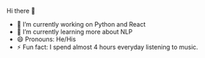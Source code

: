 Hi there 👋
- 👀 I’m currently working on Python and React
- 🌱 I’m currently learning more about NLP
-  😄 Pronouns: He/His
- ⚡ Fun fact: I spend almost 4 hours everyday listening to music.

<!---
aaditya0106/aaditya0106 is a ✨ special ✨ repository because its `README.md` (this file) appears on your GitHub profile.
You can click the Preview link to take a look at your changes.
--->
